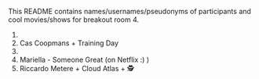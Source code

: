 This README contains names/usernames/pseudonyms of participants and cool movies/shows for breakout room 4.

1.
2. Cas Coopmans + Training Day  
3.
4. Mariella - Someone Great (on Netflix :) )
5. Riccardo Metere + Cloud Atlas + 🕵️  

